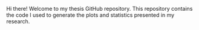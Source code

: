 Hi there! Welcome to my thesis GitHub repository. This repository contains the code I used to generate the plots and statistics presented in my research.
